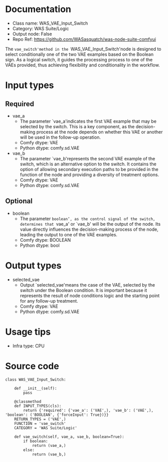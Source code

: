 # Documentation
- Class name: WAS_VAE_Input_Switch
- Category: WAS Suite/Logic
- Output node: False
- Repo Ref: https://github.com/WASasquatch/was-node-suite-comfyui

The `vae_switch'method in the `WAS_VAE_Input_Switch'node is designed to select conditionally one of the two VAE examples based on the Boolean sign. As a logical switch, it guides the processing process to one of the VAEs provided, thus achieving flexibility and conditionality in the workflow.

# Input types
## Required
- vae_a
    - The parameter `vae_a'indicates the first VAE example that may be selected by the switch. This is a key component, as the decision-making process at the node depends on whether this VAE or another will be used in the follow-up operation.
    - Comfy dtype: VAE
    - Python dtype: comfy.sd.VAE
- vae_b
    - The parameter `vae_b'represents the second VAE example of the switch, which is an alternative option to the switch. It contains the option of allowing secondary execution paths to be provided in the function of the node and providing a diversity of treatment options.
    - Comfy dtype: VAE
    - Python dtype: comfy.sd.VAE
## Optional
- boolean
    - The parameter `boolean’, as the control signal of the switch, determines that `vae_a' or `vae_b' will be the output of the node. Its value directly influences the decision-making process of the node, leading the output to one of the VAE examples.
    - Comfy dtype: BOOLEAN
    - Python dtype: bool

# Output types
- selected_vae
    - Output `selected_vae'means the case of the VAE, selected by the switch under the Boolean condition. It is important because it represents the result of node conditions logic and the starting point for any follow-up treatment.
    - Comfy dtype: VAE
    - Python dtype: comfy.sd.VAE

# Usage tips
- Infra type: CPU

# Source code
```
class WAS_VAE_Input_Switch:

    def __init__(self):
        pass

    @classmethod
    def INPUT_TYPES(cls):
        return {'required': {'vae_a': ('VAE',), 'vae_b': ('VAE',), 'boolean': ('BOOLEAN', {'forceInput': True})}}
    RETURN_TYPES = ('VAE',)
    FUNCTION = 'vae_switch'
    CATEGORY = 'WAS Suite/Logic'

    def vae_switch(self, vae_a, vae_b, boolean=True):
        if boolean:
            return (vae_a,)
        else:
            return (vae_b,)
```